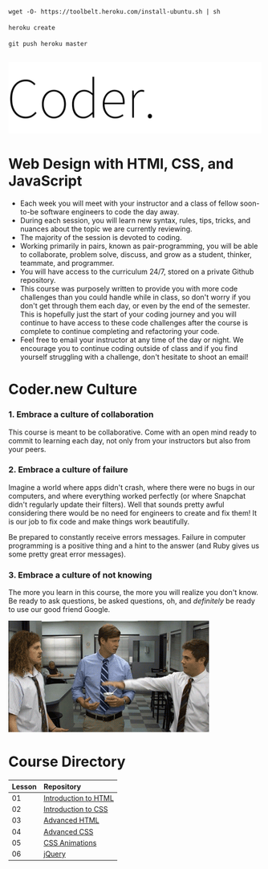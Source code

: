 ```
wget -O- https://toolbelt.heroku.com/install-ubuntu.sh | sh

heroku create

git push heroku master
```

![1](https://github.com/Coderdotnew/web_design/blob/master/gifs/coder.gif)
---  
# Web Design with HTMl, CSS, and JavaScript
- Each week you will meet with your instructor and a class of fellow soon-to-be software engineers to code the day away.
- During each session, you will learn new syntax, rules, tips, tricks, and nuances about the topic we are currently reviewing. 
- The majority of the session is devoted to coding. 
- Working primarily in pairs, known as pair-programming, you will be able to collaborate, problem solve, discuss, and grow as a student, thinker, teammate, and programmer.
- You will have access to the curriculum 24/7, stored on a private Github repository.
- This course was purposely written to provide you with more code challenges than you could handle while in class, so don't worry if you don't get through them each day, or even by the end of the semester. This is hopefully just the start of your coding journey and you will continue to have access to these code challenges after the course is complete to continue completing and refactoring your code.
- Feel free to email your instructor at any time of the day or night. We encourage you to continue coding outside of class and if you find yourself struggling with a challenge, don't hesitate to shoot an email! 

# Coder.new Culture  
### 1. Embrace a culture of collaboration  
This course is meant to be collaborative. Come with an open mind ready to commit to learning each day, not only from your instructors but also from your peers. 
### 2. Embrace a culture of failure  
Imagine a world where apps didn't crash, where there were no bugs in our computers, and where everything worked perfectly (or where Snapchat didn't regularly update their filters). Well that sounds pretty awful considering there would be no need for engineers to create and fix them! It is our job to fix code and make things work beautifully.  

Be prepared to constantly receive errors messages. Failure in computer programming is a positive thing and a hint to the answer (and Ruby gives us some pretty great error messages).   
### 3. Embrace a culture of not knowing   
The more you learn in this course, the more you will realize you don't know. Be ready to ask questions, be asked questions, oh, and *definitely* be ready to use our good friend Google.  

![2](https://github.com/Coderdotnew/web_design/blob/master/gifs/workaholics.gif)


# Course Directory       
| Lesson | Repository                                                                                                     |
|--------|:---------------------------------------------------------------------------------------------------------------|
| 01     | [Introduction to HTML](https://github.com/Coderdotnew/web_design/tree/master/01_class)                         | 
| 02     | [Introduction to CSS](https://github.com/Coderdotnew/web_design/tree/master/02_class)                          | 
| 03     | [Advanced HTML](https://github.com/Coderdotnew/web_design/tree/master/03_class)                                | 
| 04     | [Advanced CSS](https://github.com/Coderdotnew/web_design/tree/master/04_class)                                 | 
| 05     | [CSS Animations](https://github.com/Coderdotnew/web_design/tree/master/05_class)                               | 
| 06     | [jQuery](https://github.com/Coderdotnew/web_design/tree/master/06_class)                                       | 
